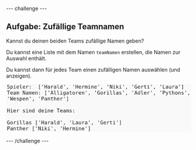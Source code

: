 --- challenge ---

## Aufgabe: Zufällige Teamnamen

Kannst du deinen beiden Teams zufällige Namen geben?

Du kannst eine Liste mit dem Namen `teamNamen` erstellen, die Namen zur Auswahl enthält.

Du kannst dann für jedes Team einen zufälligen Namen auswählen (und anzeigen).

![Screenshot](images/team-finished.png)

--- /challenge ---